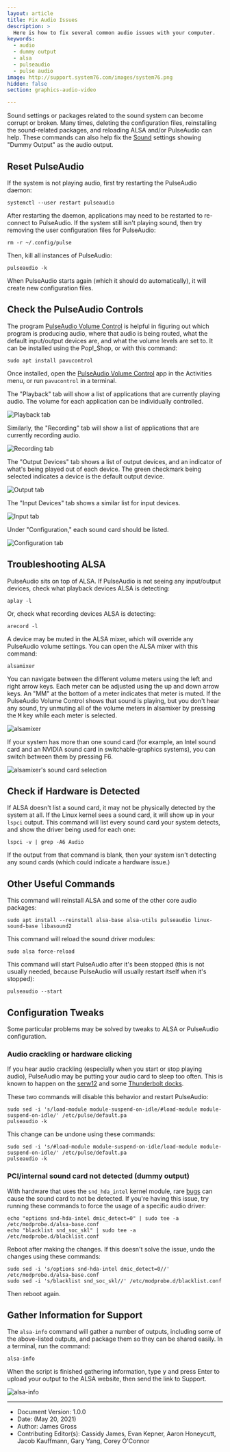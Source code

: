 ```yaml
---
layout: article
title: Fix Audio Issues
description: >
  Here is how to fix several common audio issues with your computer.
keywords:
  - audio
  - dummy output
  - alsa
  - pulseaudio
  - pulse audio
image: http://support.system76.com/images/system76.png
hidden: false
section: graphics-audio-video

---
```


Sound settings or packages related to the sound system can become corrupt or broken. Many times, deleting the configuration files, reinstalling the sound-related packages, and reloading ALSA and/or PulseAudio can help. These commands can also help fix the <u>Sound</u> settings showing "Dummy Output" as the audio output.

## Reset PulseAudio

If the system is not playing audio, first try restarting the PulseAudio daemon:

```
systemctl --user restart pulseaudio
```

After restarting the daemon, applications may need to be restarted to re-connect to PulseAudio. If the system still isn't playing sound, then try removing the user configuration files for PulseAudio:

```
rm -r ~/.config/pulse
```

Then, kill all instances of PulseAudio:

```
pulseaudio -k
```

When PulseAudio starts again (which it should do automatically), it will create new configuration files.

## Check the PulseAudio Controls

The program <u>PulseAudio Volume Control</u> is helpful in figuring out which program is producing audio, where that audio is being routed, what the default input/output devices are, and what the volume levels are set to.  It can be installed using the Pop!\_Shop, or with this command:

```
sudo apt install pavucontrol
```

Once installed, open the <u>PulseAudio Volume Control</u> app in the Activities menu, or run `pavucontrol` in a terminal.

The "Playback" tab will show a list of applications that are currently playing audio. The volume for each application can be individually controlled.

![Playback tab](/images/audio/pavucontrol-playback.png)

Similarly, the "Recording" tab will show a list of applications that are currently recording audio.

![Recording tab](/images/audio/pavucontrol-recording.png)

The "Output Devices" tab shows a list of output devices, and an indicator of what's being played out of each device. The green checkmark being selected indicates a device is the default output device.

![Output tab](/images/audio/pavucontrol-output.png)

The "Input Devices" tab shows a similar list for input devices.

![Input tab](/images/audio/pavucontrol-input.png)

Under "Configuration," each sound card should be listed.

![Configuration tab](/images/audio/pavucontrol-configuration.png)

## Troubleshooting ALSA

PulseAudio sits on top of ALSA. If PulseAudio is not seeing any input/output devices, check what playback devices ALSA is detecting:

```
aplay -l
```

Or, check what recording devices ALSA is detecting:

```
arecord -l
```

A device may be muted in the ALSA mixer, which will override any PulseAudio volume settings. You can open the ALSA mixer with this command:

```
alsamixer
```

You can navigate between the different volume meters using the left and right arrow keys. Each meter can be adjusted using the up and down arrow keys. An "MM" at the bottom of a meter indicates that meter is muted. If the PulseAudio Volume Control shows that sound is playing, but you don't hear any sound, try unmuting all of the volume meters in alsamixer by pressing the <kbd>M</kbd> key while each meter is selected.

![alsamixer](/images/audio/alsamixer-main.png)

If your system has more than one sound card (for example, an Intel sound card and an NVIDIA sound card in switchable-graphics systems), you can switch between them by pressing F6.

![alsamixer's sound card selection](/images/audio/alsamixer-soundcard.png)

## Check if Hardware is Detected

If ALSA doesn't list a sound card, it may not be physically detected by the system at all. If the Linux kernel sees a sound card, it will show up in your `lspci` output. This command will list every sound card your system detects, and show the driver being used for each one:

```
lspci -v | grep -A6 Audio
```

If the output from that command is blank, then your system isn't detecting any sound cards (which could indicate a hardware issue.)

## Other Useful Commands

This command will reinstall ALSA and some of the other core audio packages:

```
sudo apt install --reinstall alsa-base alsa-utils pulseaudio linux-sound-base libasound2
```

This command will reload the sound driver modules:

```
sudo alsa force-reload
```

This command will start PulseAudio after it's been stopped (this is not usually needed, because PulseAudio will usually restart itself when it's stopped):

```
pulseaudio --start
```

## Configuration Tweaks

Some particular problems may be solved by tweaks to ALSA or PulseAudio configuration.

### Audio crackling or hardware clicking

If you hear audio crackling (especially when you start or stop playing audio), PulseAudio may be putting your audio card to sleep too often. This is known to happen on the [serw12](/articles/serval-dac/) and some [Thunderbolt docks](https://github.com/system76/docs/issues/491).

These two commands will disable this behavior and restart PulseAudio:

```
sudo sed -i 's/load-module module-suspend-on-idle/#load-module module-suspend-on-idle/' /etc/pulse/default.pa
pulseaudio -k
```

This change can be undone using these commands:

```
sudo sed -i 's/#load-module module-suspend-on-idle/load-module module-suspend-on-idle/' /etc/pulse/default.pa
pulseaudio -k
```

### PCI/internal sound card not detected (dummy output)

With hardware that uses the `snd_hda_intel` kernel module, rare [bugs](https://bugs.launchpad.net/ubuntu/+source/linux-oem-osp1/+bug/1864061) can cause the sound card to not be detected. If you're having this issue, try running these commands to force the usage of a specific audio driver:

```
echo "options snd-hda-intel dmic_detect=0" | sudo tee -a /etc/modprobe.d/alsa-base.conf
echo "blacklist snd_soc_skl" | sudo tee -a /etc/modprobe.d/blacklist.conf
```

Reboot after making the changes. If this doesn't solve the issue, undo the changes using these commands:

```
sudo sed -i 's/options snd-hda-intel dmic_detect=0//' /etc/modprobe.d/alsa-base.conf
sudo sed -i 's/blacklist snd_soc_skl//' /etc/modprobe.d/blacklist.conf
```

Then reboot again.

## Gather Information for Support

The `alsa-info` command will gather a number of outputs, including some of the above-listed outputs, and package them so they can be shared easily. In a terminal, run the command:

```
alsa-info
```

When the script is finished gathering information, type <kbd>y</kbd> and press Enter to upload your output to the ALSA website, then send the link to Support.

![alsa-info](/images/audio/alsa-info.png)


---
- Document Version: 1.0.0
- Date: (May 20, 2021)
- Author: James Gross
- Contributing Editor(s): Cassidy James, Evan Kepner, Aaron Honeycutt, Jacob Kauffmann, Gary Yang, Corey O'Connor
